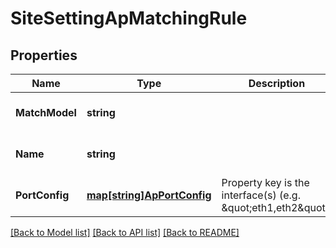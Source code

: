 # SiteSettingApMatchingRule

## Properties
Name | Type | Description | Notes
------------ | ------------- | ------------- | -------------
**MatchModel** | **string** |  | [optional] [default to null]
**Name** | **string** |  | [optional] [default to null]
**PortConfig** | [**map[string]ApPortConfig**](ap_port_config.md) | Property key is the interface(s) (e.g. \&quot;eth1,eth2\&quot;) | [optional] [default to null]

[[Back to Model list]](../README.md#documentation-for-models) [[Back to API list]](../README.md#documentation-for-api-endpoints) [[Back to README]](../README.md)

